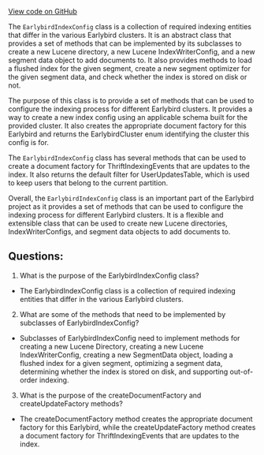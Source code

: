 [View code on GitHub](https://github.com/misbahsy/the-algorithm/src/java/com/twitter/search/earlybird/EarlybirdIndexConfig.java)

The `EarlybirdIndexConfig` class is a collection of required indexing entities that differ in the various Earlybird clusters. It is an abstract class that provides a set of methods that can be implemented by its subclasses to create a new Lucene directory, a new Lucene IndexWriterConfig, and a new segment data object to add documents to. It also provides methods to load a flushed index for the given segment, create a new segment optimizer for the given segment data, and check whether the index is stored on disk or not. 

The purpose of this class is to provide a set of methods that can be used to configure the indexing process for different Earlybird clusters. It provides a way to create a new index config using an applicable schema built for the provided cluster. It also creates the appropriate document factory for this Earlybird and returns the EarlybirdCluster enum identifying the cluster this config is for. 

The `EarlybirdIndexConfig` class has several methods that can be used to create a document factory for ThriftIndexingEvents that are updates to the index. It also returns the default filter for UserUpdatesTable, which is used to keep users that belong to the current partition. 

Overall, the `EarlybirdIndexConfig` class is an important part of the Earlybird project as it provides a set of methods that can be used to configure the indexing process for different Earlybird clusters. It is a flexible and extensible class that can be used to create new Lucene directories, IndexWriterConfigs, and segment data objects to add documents to.
## Questions: 
 1. What is the purpose of the EarlybirdIndexConfig class?
- The EarlybirdIndexConfig class is a collection of required indexing entities that differ in the various Earlybird clusters.

2. What are some of the methods that need to be implemented by subclasses of EarlybirdIndexConfig?
- Subclasses of EarlybirdIndexConfig need to implement methods for creating a new Lucene Directory, creating a new Lucene IndexWriterConfig, creating a new SegmentData object, loading a flushed index for a given segment, optimizing a segment data, determining whether the index is stored on disk, and supporting out-of-order indexing.

3. What is the purpose of the createDocumentFactory and createUpdateFactory methods?
- The createDocumentFactory method creates the appropriate document factory for this Earlybird, while the createUpdateFactory method creates a document factory for ThriftIndexingEvents that are updates to the index.